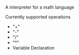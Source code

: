 A interpreter for a math language


Currently supported operations
- "+"
- "-"
- "/"
- "*"
- Variable Declaration
